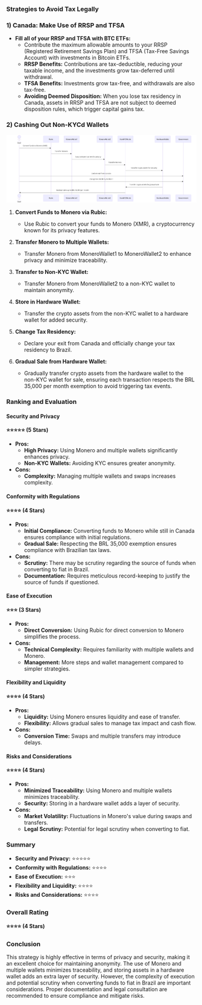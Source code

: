 ### Strategies to Avoid Tax Legally

### 1) Canada: Make Use of RRSP and TFSA

- **Fill all of your RRSP and TFSA with BTC ETFs:**
  - Contribute the maximum allowable amounts to your RRSP (Registered Retirement Savings Plan) and TFSA (Tax-Free Savings Account) with investments in Bitcoin ETFs.
  - **RRSP Benefits:** Contributions are tax-deductible, reducing your taxable income, and the investments grow tax-deferred until withdrawal.
  - **TFSA Benefits:** Investments grow tax-free, and withdrawals are also tax-free.
  - **Avoiding Deemed Disposition:** When you lose tax residency in Canada, assets in RRSP and TFSA are not subject to deemed disposition rules, which trigger capital gains tax.

### 2) Cashing Out Non-KYCd Wallets

<img src="../assets/non-kyc-plan.png"/>

1. **Convert Funds to Monero via Rubic:**

   - Use Rubic to convert your funds to Monero (XMR), a cryptocurrency known for its privacy features.

2. **Transfer Monero to Multiple Wallets:**

   - Transfer Monero from MoneroWallet1 to MoneroWallet2 to enhance privacy and minimize traceability.

3. **Transfer to Non-KYC Wallet:**

   - Transfer Monero from MoneroWallet2 to a non-KYC wallet to maintain anonymity.

4. **Store in Hardware Wallet:**

   - Transfer the crypto assets from the non-KYC wallet to a hardware wallet for added security.

5. **Change Tax Residency:**

   - Declare your exit from Canada and officially change your tax residency to Brazil.

6. **Gradual Sale from Hardware Wallet:**
   - Gradually transfer crypto assets from the hardware wallet to the non-KYC wallet for sale, ensuring each transaction respects the BRL 35,000 per month exemption to avoid triggering tax events.

### Ranking and Evaluation

#### Security and Privacy

**⭐⭐⭐⭐⭐ (5 Stars)**

- **Pros:**
  - **High Privacy:** Using Monero and multiple wallets significantly enhances privacy.
  - **Non-KYC Wallets:** Avoiding KYC ensures greater anonymity.
- **Cons:**
  - **Complexity:** Managing multiple wallets and swaps increases complexity.

#### Conformity with Regulations

**⭐⭐⭐⭐ (4 Stars)**

- **Pros:**
  - **Initial Compliance:** Converting funds to Monero while still in Canada ensures compliance with initial regulations.
  - **Gradual Sale:** Respecting the BRL 35,000 exemption ensures compliance with Brazilian tax laws.
- **Cons:**
  - **Scrutiny:** There may be scrutiny regarding the source of funds when converting to fiat in Brazil.
  - **Documentation:** Requires meticulous record-keeping to justify the source of funds if questioned.

#### Ease of Execution

**⭐⭐⭐ (3 Stars)**

- **Pros:**
  - **Direct Conversion:** Using Rubic for direct conversion to Monero simplifies the process.
- **Cons:**
  - **Technical Complexity:** Requires familiarity with multiple wallets and Monero.
  - **Management:** More steps and wallet management compared to simpler strategies.

#### Flexibility and Liquidity

**⭐⭐⭐⭐ (4 Stars)**

- **Pros:**
  - **Liquidity:** Using Monero ensures liquidity and ease of transfer.
  - **Flexibility:** Allows gradual sales to manage tax impact and cash flow.
- **Cons:**
  - **Conversion Time:** Swaps and multiple transfers may introduce delays.

#### Risks and Considerations

**⭐⭐⭐⭐ (4 Stars)**

- **Pros:**
  - **Minimized Traceability:** Using Monero and multiple wallets minimizes traceability.
  - **Security:** Storing in a hardware wallet adds a layer of security.
- **Cons:**
  - **Market Volatility:** Fluctuations in Monero's value during swaps and transfers.
  - **Legal Scrutiny:** Potential for legal scrutiny when converting to fiat.

### Summary

- **Security and Privacy:** ⭐⭐⭐⭐⭐
- **Conformity with Regulations:** ⭐⭐⭐⭐
- **Ease of Execution:** ⭐⭐⭐
- **Flexibility and Liquidity:** ⭐⭐⭐⭐
- **Risks and Considerations:** ⭐⭐⭐⭐

### Overall Rating

**⭐⭐⭐⭐ (4 Stars)**

### Conclusion

This strategy is highly effective in terms of privacy and security, making it an excellent choice for maintaining anonymity. The use of Monero and multiple wallets minimizes traceability, and storing assets in a hardware wallet adds an extra layer of security. However, the complexity of execution and potential scrutiny when converting funds to fiat in Brazil are important considerations. Proper documentation and legal consultation are recommended to ensure compliance and mitigate risks.
